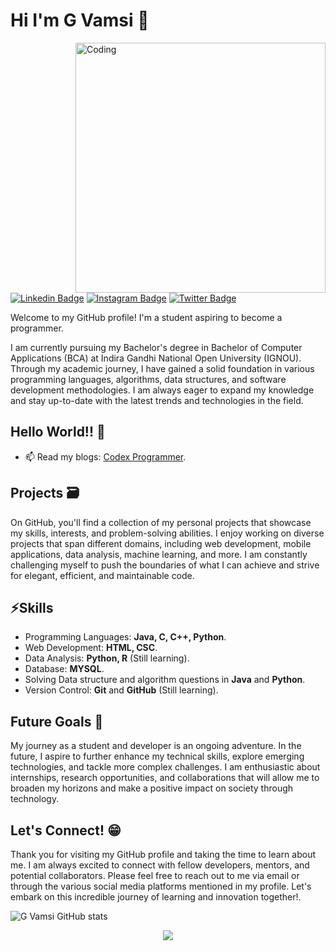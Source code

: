 # Hi I'm G Vamsi 👋
<img align="right" alt="Coding" width="400" src="https://i.pinimg.com/originals/54/e3/7d/54e37d8074ebcde1d96c77d7b2a7f310.gif">

[![Linkedin Badge](https://img.shields.io/badge/-Linkdin-blue?style=flat&logo=Linkedin&logoColor=white&link=https://www.linkedin.com/in/g-vamsi-024685233/)](https://www.linkedin.com/in/g-vamsi-024685233/)
[![Instagram Badge](https://img.shields.io/badge/-Instagram-C13584?style=flat-quare&labelColor=C13584&logo=instagram&logoColor=white&link=https://www.instagram.com/g.vamsi_officialz/)](https://www.instagram.com/g.vamsi_officialz/) 
[![Twitter Badge](https://img.shields.io/badge/-Twitter-1ca0f1?style=flat&labelColor=1ca0f1&logo=twitter&logoColor=white&link=https://twitter.com/codeX63825404)](https://twitter.com/codeX63825404)

Welcome to my GitHub profile! I'm a student aspiring to become a programmer.

I am currently pursuing my Bachelor's degree in Bachelor of Computer Applications (BCA) at Indira Gandhi National Open University (IGNOU). Through my academic journey, I have gained a solid foundation in various programming languages, algorithms, data structures, and software development methodologies. I am always eager to expand my knowledge and stay up-to-date with the latest trends and technologies in the field.

## Hello World!! 🤔
- 📫 Read my blogs: [Codex Programmer](https://hashnode.com/@codexprogrammer).

## Projects 🗃️
On GitHub, you'll find a collection of my personal projects that showcase my skills, interests, and problem-solving abilities. I enjoy working on diverse projects that span different domains, including web development, mobile applications, data analysis, machine learning, and more. I am constantly challenging myself to push the boundaries of what I can achieve and strive for elegant, efficient, and maintainable code.

## ⚡Skills
- Programming Languages: **Java, C, C++, Python**.
- Web Development: **HTML, CSC**.
- Data Analysis: **Python, R** (Still learning).
- Database: **MYSQL**.
- Solving Data structure and algorithm questions in **Java** and **Python**.
- Version Control: **Git** and **GitHub** (Still learning).

## Future Goals 🎯
My journey as a student and developer is an ongoing adventure. In the future, I aspire to further enhance my technical skills, explore emerging technologies, and tackle more complex challenges. I am enthusiastic about internships, research opportunities, and collaborations that will allow me to broaden my horizons and make a positive impact on society through technology.

## Let's Connect! 😁
Thank you for visiting my GitHub profile and taking the time to learn about me. I am always excited to connect with fellow developers, mentors, and potential collaborators. Please feel free to reach out to me via email or through the various social media platforms mentioned in my profile. Let's embark on this incredible journey of learning and innovation together!.


![G Vamsi GitHub stats](https://github-readme-stats.vercel.app/api?username=GVamsi2302&show_icons=true&theme=solarized-light)

<p align="center"> <img src=https://komarev.com/ghpvc/?username=your-github-GVamsi2302&color=green  /> </p>






